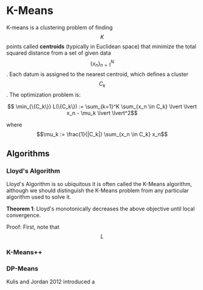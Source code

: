 # K-Means

K-means is a clustering problem of finding $$K$$ points called __centroids__ (typically in Euclidean space)
that minimize the total squared distance from a set of given data $$\{x_n \}_{n=1}^N$$. Each
datum is assigned to the nearest centroid, which defines a cluster $$C_k$$. The optimization problem is:

$$ \min_{\{C_k\}} L(\{C_k\}) := \sum_{k=1}^K \sum_{x_n \in C_k} \lvert \lvert x_n - \mu_k \lvert \lvert^2$$

where $$\mu_k := \frac{1}{|C_k|} \sum_{x_n \in C_k} x_n$$

## Algorithms

### Lloyd's Algorithm

Lloyd's Algorithm is so ubiquitous it is often called the K-Means algorithm, although
we should distinguish the K-Means problem from any particular algorithm used to solve it.

__Theorem 1__: Lloyd's monotonically decreases the above objective until local convergence.

Proof: First, note that $$L$$


### K-Means++


### DP-Means

Kulis and Jordan 2012 introduced a 